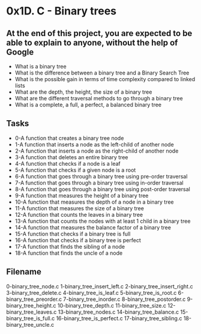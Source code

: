 # 0x1D. C - Binary trees

## At the end of this project, you are expected to be able to explain to anyone, without the help of Google

* What is a binary tree
* What is the difference between a binary tree and a Binary Search Tree
* What is the possible gain in terms of time complexity compared to linked lists
* What are the depth, the height, the size of a binary tree
* What are the different traversal methods to go through a binary tree
* What is a complete, a full, a perfect, a balanced binary tree

## Tasks

* 0-A function that creates a binary tree node
* 1-A function that inserts a node as the left-child of another node
* 2-A function that inserts a node as the right-child of another node
* 3-A function that deletes an entire binary tree
* 4-A function that checks if a node is a leaf
* 5-A function that checks if a given node is a root
* 6-A function that goes through a binary tree using pre-order traversal
* 7-A function that goes through a binary tree using in-order traversal
* 8-A function that goes through a binary tree using post-order traversal
* 9-A function that measures the height of a binary tree
* 10-A function that measures the depth of a node in a binary tree
* 11-A function that measures the size of a binary tree
* 12-A function that counts the leaves in a binary tree
* 13-A function that counts the nodes with at least 1 child in a binary tree
* 14-A function that measures the balance factor of a binary tree
* 15-A function that checks if a binary tree is full
* 16-A function that checks if a binary tree is perfect
* 17-A function that finds the sibling of a node
* 18-A function that finds the uncle of a node

## Filename

0-binary_tree_node.c
1-binary_tree_insert_left.c
2-binary_tree_insert_right.c
3-binary_tree_delete.c
4-binary_tree_is_leaf.c
5-binary_tree_is_root.c
6-binary_tree_preorder.c
7-binary_tree_inorder.c
8-binary_tree_postorder.c
9-binary_tree_height.c
10-binary_tree_depth.c
11-binary_tree_size.c
12-binary_tree_leaves.c
13-binary_tree_nodes.c
14-binary_tree_balance.c
15-binary_tree_is_full.c
16-binary_tree_is_perfect.c
17-binary_tree_sibling.c
18-binary_tree_uncle.c